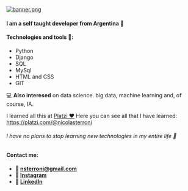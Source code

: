 [![banner.png](https://i.postimg.cc/8Cx4x2Sh/banner.png)](https://postimg.cc/94ty7NzM)

#### I am a self taught developer from Argentina 👋

#### Technologies and tools 🔧:
  - Python
  - Django
  - SQL
  - MySql
  - HTML and CSS
  - GIT

  💻 **Also interesed** on data science. big data, machine learning and, of course, IA.

  I learned all this at [Platzi ❤](https://platzi.com/ "Platzi")
  Here you can see all that I have learned: 
  https://platzi.com/@nicolasterroni

###### I have no plans to stop learning new technologies in my entire life 🤗

#### Contact me:
  - **📩 nsterroni@gmail.com**
  - **📸 [Instagram](https://www.instagram.com/nicolasterroni/ "Instagram")**
  - **💼 [LinkedIn](https://www.linkedin.com/in/nicolas-silo-terroni-912a93192/ "LinkedIn")**
